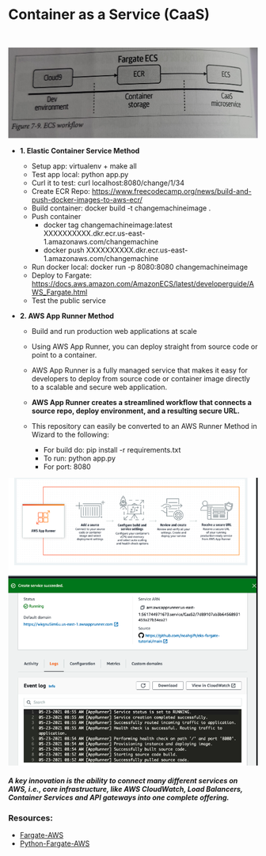 <h1>Container as a Service (CaaS)</h1><br>

![Continuous-Delivery](ECS_workflow.jpg)

- **1. Elastic Container Service Method**
    - Setup app: virtualenv + make all
    - Test app local: python app.py
    - Curl it to test: curl localhost:8080/change/1/34
    - Create ECR Repo: https://www.freecodecamp.org/news/build-and-push-docker-images-to-aws-ecr/
    - Build container: docker build -t changemachineimage .
    - Push container
        - docker tag changemachineimage:latest XXXXXXXXXX.dkr.ecr.us-east-1.amazonaws.com/changemachine   
        - docker push XXXXXXXXXX.dkr.ecr.us-east-1.amazonaws.com/changemachine   
    - Run docker local: docker run -p 8080:8080 changemachineimage
    - Deploy to Fargate: https://docs.aws.amazon.com/AmazonECS/latest/developerguide/AWS_Fargate.html
    - Test the public service

- **2. AWS App Runner Method**

    - Build and run production web applications at scale
    - Using AWS App Runner, you can deploy straight from source code or point to a container.
    - AWS App Runner is a fully managed service that makes it easy for developers to deploy from source code or container image directly to a scalable and secure web application.
    - **AWS App Runner creates a streamlined workflow that connects a source repo, deploy environment, and a resulting secure URL.**
    - This repository can easily be converted to an AWS Runner Method in Wizard to the following:

        - For build do: pip install -r requirements.txt
        - To run: python app.py
        - For port: 8080

![Continuous-Delivery](aws_app_runner.png)

#### *A key innovation is the ability to connect many different services on AWS, i.e., core infrastructure, like AWS CloudWatch, Load Balancers, Container Services and API gateways into one complete offering.*


### Resources:

* [Fargate-AWS](https://aws.amazon.com/getting-started/hands-on/build-modern-app-fargate-lambda-dynamodb-python/module-two/)
* [Python-Fargate-AWS](https://github.com/aws-samples/aws-modern-application-workshop/tree/python/module-2)
    